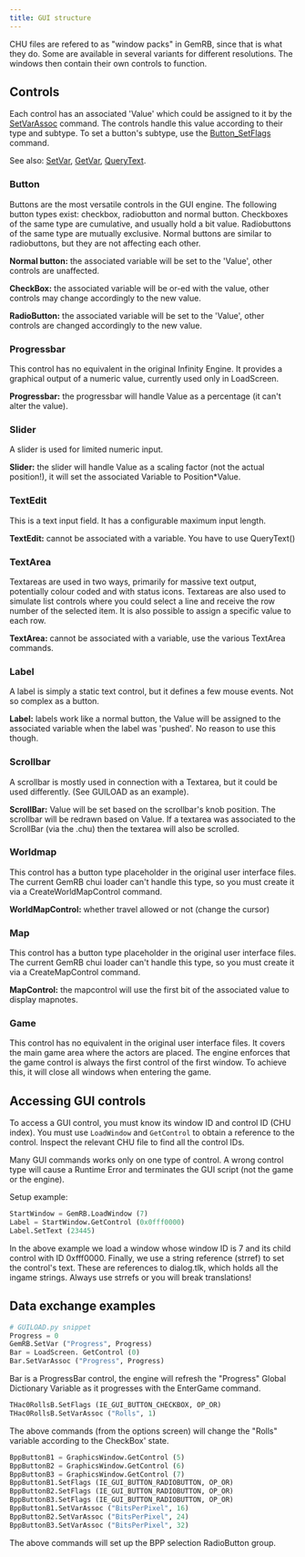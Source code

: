 ```yaml
---
title: GUI structure
---
```


CHU files are refered to as "window packs" in GemRB, since that is what
they do. Some are available in several variants for different resolutions.
The windows then contain their own controls to function.

## Controls

Each control has an associated 'Value' which could be assigned to it by
the [SetVarAssoc](/functions/SetVarAssoc) command. The controls handle
this value according to their type and subtype. To set a button's subtype,
use the [Button_SetFlags](functions/Button_SetFlags) command.

See also: [SetVar](/functions/SetVar), [GetVar](/functions/GetVar),
[QueryText](/QueryText).

### Button

Buttons are the most versatile controls in the GUI engine. The following
button types exist: checkbox, radiobutton and normal button. Checkboxes
of the same type are cumulative, and usually hold a bit value.
Radiobuttons of the same type are mutually exclusive. Normal buttons are
similar to radiobuttons, but they are not affecting each other.

**Normal button:** the associated variable will be set to the 'Value',
other controls are unaffected.

**CheckBox:** the associated variable will be or-ed with the value,
other controls may change accordingly to the new value.

**RadioButton:** the associated variable will be set to the 'Value',
other controls are changed accordingly to the new value.

### Progressbar

This control has no equivalent in the original Infinity Engine. It
provides a graphical output of a numeric value, currently used only in
LoadScreen.

**Progressbar:** the progressbar will handle Value as a percentage (it
can't alter the value).

### Slider

A slider is used for limited numeric input.

**Slider:** the slider will handle Value as a scaling factor (not the
actual position\!), it will set the associated Variable to
Position\*Value.

### TextEdit

This is a text input field. It has a configurable maximum input length.

**TextEdit:** cannot be associated with a variable. You have to use
QueryText()

### TextArea

Textareas are used in two ways, primarily for massive text output, 
potentially colour coded and with status icons. Textareas are also
used to simulate list controls where you could select a line and
receive the row number of the selected item. It is also possible to
assign a specific value to each row.

**TextArea:** cannot be associated with a variable, use the various
TextArea commands.

### Label

A label is simply a static text control, but it defines a few mouse
events. Not so complex as a button.

**Label:** labels work like a normal button, the Value will be assigned
to the associated variable when the label was 'pushed'. No reason to
use this though.

### Scrollbar

A scrollbar is mostly used in connection with a Textarea, but it could
be used differently. (See GUILOAD as an example).

**ScrollBar:** Value will be set based on the scrollbar's knob position.
The scrollbar will be redrawn based on Value. If a textarea was
associated to the ScrollBar (via the .chu) then the textarea will also
be scrolled.

### Worldmap

This control has a button type placeholder in the original user
interface files. The current GemRB chui loader can't handle this type,
so you must create it via a CreateWorldMapControl command.

**WorldMapControl:** whether travel allowed or not (change the cursor)

### Map

This control has a button type placeholder in the original user
interface files. The current GemRB chui loader can't handle this type,
so you must create it via a CreateMapControl command.

**MapControl:** the mapcontrol will use the first bit of the associated
value to display mapnotes.

### Game

This control has no equivalent in the original user interface files. It
covers the main game area where the actors are placed. The engine
enforces that the game control is always the first control of the first
window. To achieve this, it will close all windows when entering the
game.

## Accessing GUI controls

To access a GUI control, you must know its window ID and control ID (CHU index).
You must use `LoadWindow` and `GetControl` to obtain a reference to the control.
Inspect the relevant CHU file to find all the control IDs.

Many GUI commands works only on one type of control. A wrong control type will
cause a Runtime Error and terminates the GUI script (not the game or the engine).

Setup example:
```python
StartWindow = GemRB.LoadWindow (7)
Label = StartWindow.GetControl (0x0fff0000)
Label.SetText (23445)
```

In the above example we load a window whose window ID is 7 and its child control
with ID 0xfff0000. Finally, we use a string reference (strref) to set the
control's text. These are references to dialog.tlk, which holds all the ingame
strings. Always use strrefs or you will break translations!

## Data exchange examples

```python
# GUILOAD.py snippet
Progress = 0
GemRB.SetVar ("Progress", Progress)
Bar = LoadScreen. GetControl (0)
Bar.SetVarAssoc ("Progress", Progress)
```

Bar is a ProgressBar control, the engine will refresh the "Progress"
Global Dictionary Variable as it progresses with the EnterGame command.

```python
THac0RollsB.SetFlags (IE_GUI_BUTTON_CHECKBOX, OP_OR)
THac0RollsB.SetVarAssoc ("Rolls", 1)
```

The above commands (from the options screen) will change the "Rolls"
variable according to the CheckBox' state.

```python
BppButtonB1 = GraphicsWindow.GetControl (5)
BppButtonB2 = GraphicsWindow.GetControl (6)
BppButtonB3 = GraphicsWindow.GetControl (7)
BppButtonB1.SetFlags (IE_GUI_BUTTON_RADIOBUTTON, OP_OR)
BppButtonB2.SetFlags (IE_GUI_BUTTON_RADIOBUTTON, OP_OR)
BppButtonB3.SetFlags (IE_GUI_BUTTON_RADIOBUTTON, OP_OR)
BppButtonB1.SetVarAssoc ("BitsPerPixel", 16)
BppButtonB2.SetVarAssoc ("BitsPerPixel", 24)
BppButtonB3.SetVarAssoc ("BitsPerPixel", 32)
```

The above commands will set up the BPP selection RadioButton group.
